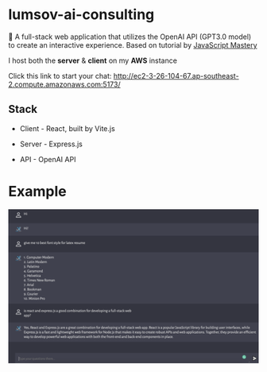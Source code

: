 # lumsov-ai-consulting

🤖️ A full-stack web application that utilizes the OpenAI API (GPT3.0 model) to create an interactive experience.
Based on tutorial by [JavaScript Mastery](https://www.youtube.com/watch?v=2FeymQoKvrk&t=26s&ab_channel=JavaScriptMastery)

I host both the **server** & **client** on my **AWS** instance

Click this link to start your chat: http://ec2-3-26-104-67.ap-southeast-2.compute.amazonaws.com:5173/

## Stack

- Client - React, built by Vite.js

- Server - Express.js

- API    - OpenAI API

# Example
<img src="Screen Shot 2023-02-08 at 10.18.08 am.png" alt="ex1" width="600"/>
